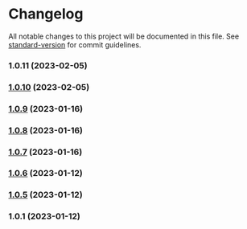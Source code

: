 # Changelog

All notable changes to this project will be documented in this file. See [standard-version](https://github.com/conventional-changelog/standard-version) for commit guidelines.

### 1.0.11 (2023-02-05)

### [1.0.10](https://github.com/cradleengine/sdk/compare/v1.0.9...v1.0.10) (2023-02-05)

### [1.0.9](https://github.com/cradleengine/sdk/compare/v1.0.8...v1.0.9) (2023-01-16)

### [1.0.8](https://github.com/cradleengine/sdk/compare/v1.0.7...v1.0.8) (2023-01-16)

### [1.0.7](https://github.com/cradleengine/sdk/compare/v1.0.6...v1.0.7) (2023-01-16)

### [1.0.6](https://github.com/cradleengine/sdk/compare/v1.0.5...v1.0.6) (2023-01-12)

### [1.0.5](https://github.com/cradleengine/sdk/compare/v1.0.1...v1.0.5) (2023-01-12)

### 1.0.1 (2023-01-12)
